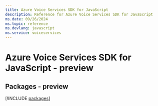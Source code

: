 ```yaml
---
title: Azure Voice Services SDK for JavaScript
description: Reference for Azure Voice Services SDK for JavaScript
ms.date: 09/26/2024
ms.topic: reference
ms.devlang: javascript
ms.service: voiceservices
---
```

# Azure Voice Services SDK for JavaScript - preview
## Packages - preview
[!INCLUDE [packages](voice-services-index.md)]